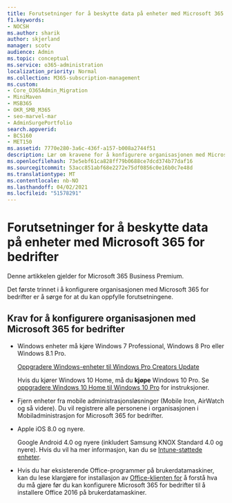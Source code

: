 ```yaml
---
title: Forutsetninger for å beskytte data på enheter med Microsoft 365 for bedrifter
f1.keywords:
- NOCSH
ms.author: sharik
author: skjerland
manager: scotv
audience: Admin
ms.topic: conceptual
ms.service: o365-administration
localization_priority: Normal
ms.collection: M365-subscription-management
ms.custom:
- Core_O365Admin_Migration
- MiniMaven
- MSB365
- OKR_SMB_M365
- seo-marvel-mar
- AdminSurgePortfolio
search.appverid:
- BCS160
- MET150
ms.assetid: 7770e280-3a6c-436f-a157-b008a2744f51
description: Lær om kravene for å konfigurere organisasjonen med Microsoft 365 for bedrifter og beskytte arbeidsdata på brukernes enheter.
ms.openlocfilehash: 73e5ebf61ca828ff79b0688ce7dcd374b77daf16
ms.sourcegitcommit: 53acc851abf68e2272e75df0856c0e16b0c7e48d
ms.translationtype: MT
ms.contentlocale: nb-NO
ms.lasthandoff: 04/02/2021
ms.locfileid: "51578291"
---
```

# <a name="prerequisites-for-protecting-data-on-devices-with-microsoft-365-for-business"></a>Forutsetninger for å beskytte data på enheter med Microsoft 365 for bedrifter

Denne artikkelen gjelder for Microsoft 365 Business Premium.

Det første trinnet i å konfigurere organisasjonen med Microsoft 365 for bedrifter er å sørge for at du kan oppfylle forutsetningene.
  
## <a name="requirements-for-setting-up-your-organization-with-microsoft-365-for-business"></a>Krav for å konfigurere organisasjonen med Microsoft 365 for bedrifter

- Windows enheter må kjøre Windows 7 Professional, Windows 8 Pro eller Windows 8.1 Pro.
    
    [Oppgradere Windows-enheter til Windows Pro Creators Update](upgrade-to-windows-pro-creators-update.md)
    
    Hvis du kjører Windows 10 Home, må du **kjøpe** Windows 10 Pro. Se [oppgradere Windows 10 Home til Windows 10 Pro](https://support.microsoft.com/office/0aee10c1-4d34-43ee-a325-579c6c2df90e) for instruksjoner. 
    
- Fjern enheter fra mobile administrasjonsløsninger (Mobile Iron, AirWatch og så videre). Du vil registrere alle personene i organisasjonen i Mobiladministrasjon for Microsoft 365 for bedrifter.
    
- Apple iOS 8.0 og nyere.
    
    Google Android 4.0 og nyere (inkludert Samsung KNOX Standard 4.0 og nyere). Hvis du vil ha mer informasjon, kan du se [Intune-støttede enheter](/mem/intune/fundamentals/supported-devices-browsers).
    
- Hvis du har eksisterende Office-programmer på brukerdatamaskiner, kan du lese klargjøre for installasjon av [Office-klienten for](prepare-for-office-client-deployment.md) å forstå hva du må gjøre før du kan konfigurere Microsoft 365 for bedrifter til å installere Office 2016 på brukerdatamaskiner.